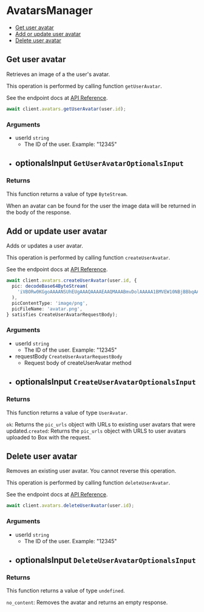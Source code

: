 # AvatarsManager

- [Get user avatar](#get-user-avatar)
- [Add or update user avatar](#add-or-update-user-avatar)
- [Delete user avatar](#delete-user-avatar)

## Get user avatar

Retrieves an image of a the user's avatar.

This operation is performed by calling function `getUserAvatar`.

See the endpoint docs at
[API Reference](https://developer.box.com/reference/get-users-id-avatar/).

<!-- sample get_users_id_avatar -->

```ts
await client.avatars.getUserAvatar(user.id);
```

### Arguments

- userId `string`
  - The ID of the user. Example: "12345"
- optionalsInput `GetUserAvatarOptionalsInput`
  -

### Returns

This function returns a value of type `ByteStream`.

When an avatar can be found for the user the
image data will be returned in the body of the
response.

## Add or update user avatar

Adds or updates a user avatar.

This operation is performed by calling function `createUserAvatar`.

See the endpoint docs at
[API Reference](https://developer.box.com/reference/post-users-id-avatar/).

<!-- sample post_users_id_avatar -->

```ts
await client.avatars.createUserAvatar(user.id, {
  pic: decodeBase64ByteStream(
    'iVBORw0KGgoAAAANSUhEUgAAAQAAAAEAAQMAAABmvDolAAAAA1BMVEW10NBjBBbqAAAAH0lEQVRoge3BAQ0AAADCoPdPbQ43oAAAAAAAAAAAvg0hAAABmmDh1QAAAABJRU5ErkJggg==',
  ),
  picContentType: 'image/png',
  picFileName: 'avatar.png',
} satisfies CreateUserAvatarRequestBody);
```

### Arguments

- userId `string`
  - The ID of the user. Example: "12345"
- requestBody `CreateUserAvatarRequestBody`
  - Request body of createUserAvatar method
- optionalsInput `CreateUserAvatarOptionalsInput`
  -

### Returns

This function returns a value of type `UserAvatar`.

`ok`: Returns the `pic_urls` object with URLs to existing
user avatars that were updated.`created`: Returns the `pic_urls` object with URLS to user avatars
uploaded to Box with the request.

## Delete user avatar

Removes an existing user avatar.
You cannot reverse this operation.

This operation is performed by calling function `deleteUserAvatar`.

See the endpoint docs at
[API Reference](https://developer.box.com/reference/delete-users-id-avatar/).

<!-- sample delete_users_id_avatar -->

```ts
await client.avatars.deleteUserAvatar(user.id);
```

### Arguments

- userId `string`
  - The ID of the user. Example: "12345"
- optionalsInput `DeleteUserAvatarOptionalsInput`
  -

### Returns

This function returns a value of type `undefined`.

`no_content`: Removes the avatar and returns an empty response.
